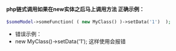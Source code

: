 #### php链式调用如果在new实体之后马上调用方法 正确示例：

```php
$someModel->someFunction( ( new MyClass() )->setData('1')  );
```

- 错误示例：
- new MyClass()->setData('1'); 这样使用会报错
